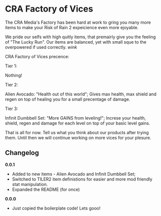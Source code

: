 # CRA Factory of Vices

The CRA Media's Factory has been hard at work to gring you many more items to make your Risk of Rain 2 expeicience even more ejoyable.

We pride our selfs with high quitly items, that premairly give you the feeling of "The Lucky Run". Our items are balanced, yet with small sque to the overpowered if used correctly. *wink*

CRA Factory of Vices precence:

Tier 1:

Nothing!

Tier 2:

Alien Avocado: "Health out of this world";
	Gives max health, max shield and regen on top of healing you for a small precentage of damage.

Tier 3:

Infinit Dumbbell Set: "More GAINS from leveling!";
	Increse your health, shield, regen and damage for each level on top of your basic level gains.

That is all for now. Tell us what you think about our products after trying them. Until then we will continue working on more vices for your plesure.

## Changelog

**0.0.1**

* Added to new items - Alien Avocado and Infinit Dumbbell Set;
* Switched to TILER2 item definistions for easier and more mod friendly stat manipulation.
* Expanded the README (for once)

**0.0.0**

* Just copied the boilerplate code! Lets gooo!

